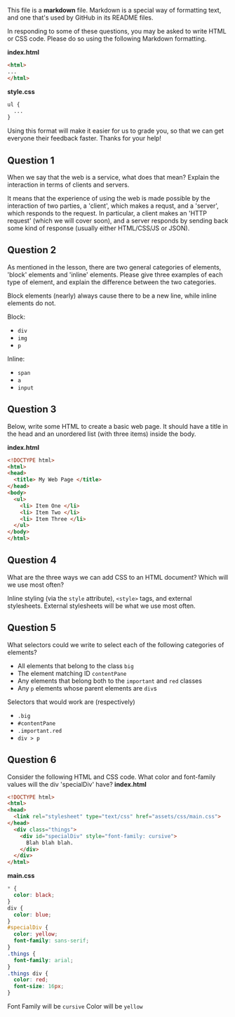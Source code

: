 This file is a **markdown** file. Markdown is a special way of formatting text, and one that's used by GitHub in its README files.

In responding to some of these questions, you may be asked to write HTML or CSS code. Please do so using the following Markdown formatting.

**index.html**
```HTML
<html>
...
</html>
```

**style.css**
```CSS
ul {
  ...
}
```

Using this format will make it easier for us to grade you, so that we can get everyone their feedback faster. Thanks for your help!

## Question 1
When we say that the web is a service, what does that mean? Explain the interaction in terms of clients and servers.
<!-- your answer starts here -->
It means that the experience of using the web is made possible by the interaction of two parties, a 'client', which makes a requst, and a 'server', which responds to the request. In particular, a client makes an 'HTTP request' (which we will cover soon), and a server responds by sending back some kind of response (usually either HTML/CSS/JS or JSON).
<!-- your answer ends here -->

## Question 2
As mentioned in the lesson, there are two general categories of elements, 'block' elements and 'inline' elements. Please give three examples of each type of element, and explain the difference between the two categories.
<!-- your answer starts here -->
Block elements (nearly) always cause there to be a new line, while inline elements do not.

Block:
* `div`
* `img`
* `p`

Inline:
* `span`
* `a`
* `input`

<!-- your answer ends here -->

## Question 3
Below, write some HTML to create a basic web page. It should have a title in the head and an unordered list (with three items) inside the body.
<!-- your answer starts here -->
**index.html**
```HTML
<!DOCTYPE html>
<html>
<head>
  <title> My Web Page </title>
</head>
<body>
  <ul>
    <li> Item One </li>
    <li> Item Two </li>
    <li> Item Three </li>
  </ul>
</body>
</html>
```
<!-- your answer ends here -->

## Question 4
What are the three ways we can add CSS to an HTML document? Which will we use most often?
<!-- your answer starts here -->
Inline styling (via the `style` attribute), `<style>` tags, and external stylesheets. External stylesheets will be what we use most often.
<!-- your answer ends here -->

## Question 5
What selectors could we write to select each of the following categories of elements?
* All elements that belong to the class `big`
* The element matching ID `contentPane`
* Any elements that belong both to the `important` and `red` classes
* Any `p` elements whose parent elements are `div`s

<!-- your answer starts here -->
Selectors that would work are (respectively)
* `.big`
* `#contentPane`
* `.important.red`
* `div > p`  
<!-- your answer ends here -->

## Question 6
Consider the following HTML and CSS code. What color and font-family values will the div 'specialDiv' have?
**index.html**
```HTML
<!DOCTYPE html>
<html>
<head>
  <link rel="stylesheet" type="text/css" href="assets/css/main.css">
</head>
  <div class="things">
    <div id="specialDiv" style="font-family: cursive">
      Blah blah blah.
    </div>
  </div>
</html>
```

**main.css**
```CSS
* {
  color: black;
}
div {
  color: blue;
}
#specialDiv {
  color: yellow;
  font-family: sans-serif;  
}
.things {
  font-family: arial;
}
.things div {
  color: red;
  font-size: 16px;
}
```

<!-- your answer starts here -->
Font Family will be `cursive`
Color will be `yellow`
<!-- your answer ends here -->
